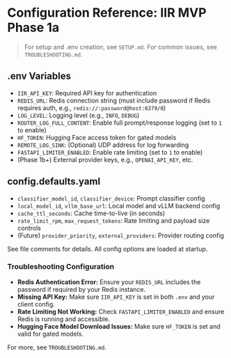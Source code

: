 # Configuration Reference: IIR MVP Phase 1a

> For setup and .env creation, see `SETUP.md`. For common issues, see `TROUBLESHOOTING.md`.

## .env Variables
- `IIR_API_KEY`: Required API key for authentication
- `REDIS_URL`: Redis connection string (must include password if Redis requires auth, e.g., `redis://:password@host:6379/0`)
- `LOG_LEVEL`: Logging level (e.g., `INFO`, `DEBUG`)
- `ROUTER_LOG_FULL_CONTENT`: Enable full prompt/response logging (set to `1` to enable)
- `HF_TOKEN`: Hugging Face access token for gated models
- `REMOTE_LOG_SINK`: (Optional) UDP address for log forwarding
- `FASTAPI_LIMITER_ENABLED`: Enable rate limiting (set to `1` to enable)
- (Phase 1b+) External provider keys, e.g., `OPENAI_API_KEY`, etc.

## config.defaults.yaml
- `classifier_model_id`, `classifier_device`: Prompt classifier config
- `local_model_id`, `vllm_base_url`: Local model and vLLM backend config
- `cache_ttl_seconds`: Cache time-to-live (in seconds)
- `rate_limit_rpm`, `max_request_tokens`: Rate limiting and payload size controls
- (Future) `provider_priority`, `external_providers`: Provider routing config

See file comments for details. All config options are loaded at startup.

### Troubleshooting Configuration
- **Redis Authentication Error:** Ensure your `REDIS_URL` includes the password if required by your Redis instance.
- **Missing API Key:** Make sure `IIR_API_KEY` is set in both `.env` and your client config.
- **Rate Limiting Not Working:** Check `FASTAPI_LIMITER_ENABLED` and ensure Redis is running and accessible.
- **Hugging Face Model Download Issues:** Make sure `HF_TOKEN` is set and valid for gated models.

For more, see `TROUBLESHOOTING.md`.
